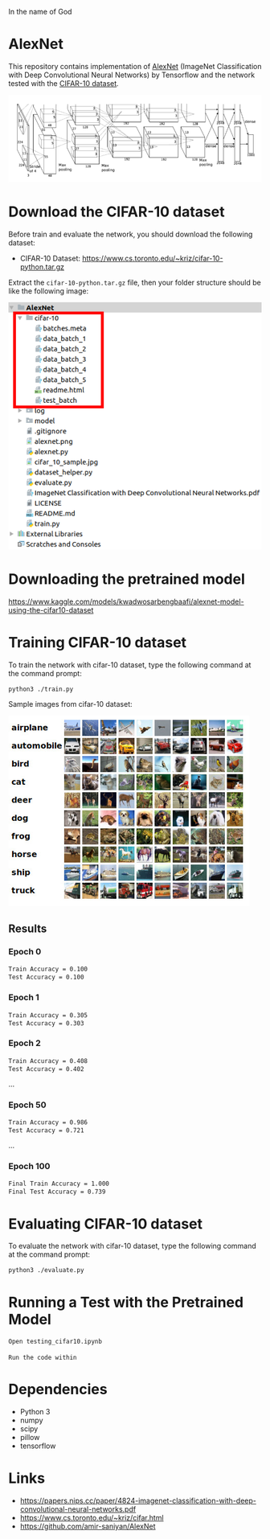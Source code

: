 In the name of God

# AlexNet
This repository contains implementation of [AlexNet](https://papers.nips.cc/paper/4824-imagenet-classification-with-deep-convolutional-neural-networks.pdf)
(ImageNet Classification with Deep Convolutional Neural Networks) by Tensorflow and the network tested with the
[CIFAR-10 dataset](https://www.cs.toronto.edu/~kriz/cifar.html).

![AlexNet Architecture](alexnet.png)

# Download the CIFAR-10 dataset
Before train and evaluate the network, you should download the following dataset:

* CIFAR-10 Dataset: https://www.cs.toronto.edu/~kriz/cifar-10-python.tar.gz

Extract the `cifar-10-python.tar.gz` file, then your folder structure should be like the following image:

![Folder Structure](folder_structure.png)

# Downloading the pretrained model

https://www.kaggle.com/models/kwadwosarbengbaafi/alexnet-model-using-the-cifar10-dataset

# Training CIFAR-10 dataset
To train the network with cifar-10 dataset, type the following command at the command prompt:
```
python3 ./train.py
```

Sample images from cifar-10 dataset:

![cifar_10_sample](cifar_10_sample.jpg)

## Results

### Epoch 0
```
Train Accuracy = 0.100
Test Accuracy = 0.100
```

### Epoch 1
```
Train Accuracy = 0.305
Test Accuracy = 0.303
```

### Epoch 2
```
Train Accuracy = 0.408
Test Accuracy = 0.402
```

...

### Epoch 50
```
Train Accuracy = 0.986
Test Accuracy = 0.721
```

...

### Epoch 100
```
Final Train Accuracy = 1.000
Final Test Accuracy = 0.739
```

# Evaluating CIFAR-10 dataset
To evaluate the network with cifar-10 dataset, type the following command at the command prompt:
```
python3 ./evaluate.py
```
# Running a Test with the Pretrained Model
```
Open testing_cifar10.ipynb

Run the code within

```

# Dependencies
* Python 3
* numpy
* scipy
* pillow
* tensorflow

# Links
* https://papers.nips.cc/paper/4824-imagenet-classification-with-deep-convolutional-neural-networks.pdf
* https://www.cs.toronto.edu/~kriz/cifar.html
* https://github.com/amir-saniyan/AlexNet

